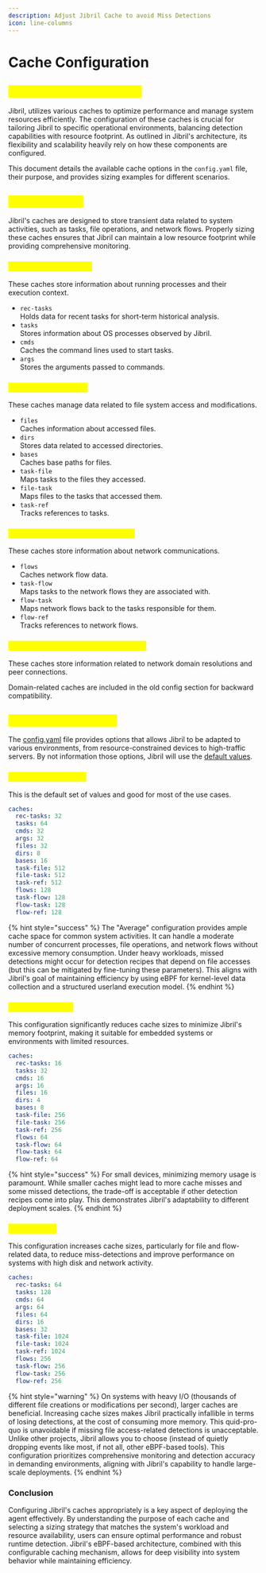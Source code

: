 ```yaml
---
description: Adjust Jibril Cache to avoid Miss Detections
icon: line-columns
---
```


# Cache Configuration

## <mark style="color:yellow;">Jibril Cache Configuration</mark>

Jibril, utilizes various caches to optimize performance and manage system resources efficiently. The configuration of these caches is crucial for tailoring Jibril to specific operational environments, balancing detection capabilities with resource footprint. As outlined in Jibril's architecture, its flexibility and scalability heavily rely on how these components are configured.

This document details the available cache options in the `config.yaml` file, their purpose, and provides sizing examples for different scenarios.

## <mark style="color:yellow;">Cache Options</mark>

Jibril's caches are designed to store transient data related to system activities, such as tasks, file operations, and network flows. Properly sizing these caches ensures that Jibril can maintain a low resource footprint while providing comprehensive monitoring.

### <mark style="color:yellow;">Task-Related Caches</mark>

These caches store information about running processes and their execution context.

* `rec-tasks`\
  Holds data for recent tasks for short-term historical analysis.
* `tasks`\
  Stores information about OS processes observed by Jibril.
* `cmds`\
  Caches the command lines used to start tasks.
* `args`\
  Stores the arguments passed to commands.

### <mark style="color:yellow;">File-Related Caches</mark>

These caches manage data related to file system access and modifications.

* `files`\
  Caches information about accessed files.
* `dirs`\
  Stores data related to accessed directories.
* `bases`\
  Caches base paths for files.
* `task-file`\
  Maps tasks to the files they accessed.
* `file-task`\
  Maps files to the tasks that accessed them.
* `task-ref`\
  Tracks references to tasks.

### <mark style="color:yellow;">Flow-Related Caches (Network)</mark>

These caches store information about network communications.

* `flows`\
  Caches network flow data.
* `task-flow`\
  Maps tasks to the network flows they are associated with.
* `flow-task`\
  Maps network flows back to the tasks responsible for them.
* `flow-ref`\
  Tracks references to network flows.

### <mark style="color:yellow;">Domain-Related Caches (Network)</mark>

These caches store information related to network domain resolutions and peer connections.

Domain-related caches are included in the old config section for backward compatibility.

## <mark style="color:yellow;">Cache Size Examples</mark>

The [config.yaml](./) file provides options that allows Jibril to be adapted to various environments, from resource-constrained devices to high-traffic servers. By not information those options, Jibril will use the [default values](cache-configuration.md#id-1.-average-default).

### <mark style="color:yellow;">1. Average (Default)</mark>

This is the default set of values and good for most of the use cases.

```yaml
caches:
  rec-tasks: 32
  tasks: 64
  cmds: 32
  args: 32
  files: 32
  dirs: 8
  bases: 16
  task-file: 512
  file-task: 512
  task-ref: 512
  flows: 128
  task-flow: 128
  flow-task: 128
  flow-ref: 128
```

{% hint style="success" %}
The "Average" configuration provides ample cache space for common system activities. It can handle a moderate number of concurrent processes, file operations, and network flows without excessive memory consumption. Under heavy workloads, missed detections might occur for detection recipes that depend on file accesses (but this can be mitigated by fine-tuning these parameters). This aligns with Jibril's goal of maintaining efficiency by using eBPF for kernel-level data collection and a structured userland execution model.
{% endhint %}

### <mark style="color:yellow;">2. Small Devices</mark>

This configuration significantly reduces cache sizes to minimize Jibril's memory footprint, making it suitable for embedded systems or environments with limited resources.

```yaml
caches:
  rec-tasks: 16
  tasks: 32
  cmds: 16
  args: 16
  files: 16
  dirs: 4
  bases: 8
  task-file: 256
  file-task: 256
  task-ref: 256
  flows: 64
  task-flow: 64
  flow-task: 64
  flow-ref: 64
```

{% hint style="success" %}
For small devices, minimizing memory usage is paramount. While smaller caches might lead to more cache misses and some missed detections, the trade-off is acceptable if other detection recipes come into play. This demonstrates Jibril's adaptability to different deployment scales.
{% endhint %}

### <mark style="color:yellow;">3. Heavy I/O</mark>

This configuration increases cache sizes, particularly for file and flow-related data, to reduce miss-detections and improve performance on systems with high disk and network activity.

```yaml
caches:
  rec-tasks: 64
  tasks: 128
  cmds: 64
  args: 64
  files: 64
  dirs: 16
  bases: 32
  task-file: 1024
  file-task: 1024
  task-ref: 1024
  flows: 256
  task-flow: 256
  flow-task: 256
  flow-ref: 256
```

{% hint style="warning" %}
On systems with heavy I/O (thousands of different file creations or modifications per second), larger caches are beneficial. Increasing cache sizes makes Jibril practically infallible in terms of losing detections, at the cost of consuming more memory. This quid-pro-quo is unavoidable if missing file access-related detections is unacceptable. Unlike other projects, Jibril allows you to choose (instead of quietly dropping events like most, if not all, other eBPF-based tools). This configuration prioritizes comprehensive monitoring and detection accuracy in demanding environments, aligning with Jibril's capability to handle large-scale deployments.
{% endhint %}

### Conclusion

Configuring Jibril's caches appropriately is a key aspect of deploying the agent effectively. By understanding the purpose of each cache and selecting a sizing strategy that matches the system's workload and resource availability, users can ensure optimal performance and robust runtime detection. Jibril's eBPF-based architecture, combined with this configurable caching mechanism, allows for deep visibility into system behavior while maintaining efficiency.
